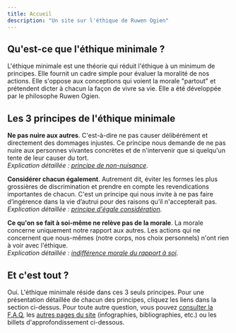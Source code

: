 ```yaml
---
title: Accueil
description: "Un site sur l'éthique de Ruwen Ogien"
---
```


## Qu'est-ce que l'éthique minimale ?

<!-- L'éthique minimale est une théorie qui réduit l'éthique à un minimum de principes, tout en s'opposant au moralisme et au paternalisme. Elle défend la liberté pour chacun de de vivre sa vie comme il le veut, sans rendre de compte à une "police morale" qui s'immiscerait partout. Elle a été développée par le philosophe Ruwen Ogien.-->

L'éthique minimale est une théorie qui réduit l'éthique à un minimum de principes. Elle fournit un cadre simple pour évaluer la moralité de nos actions. Elle s'oppose aux conceptions qui voient la morale "partout" et prétendent dicter à chacun la façon de vivre sa vie. Elle a été développée par le philosophe Ruwen Ogien.

## Les 3 principes de l'éthique minimale

**Ne pas nuire aux autres**. C'est-à-dire ne pas causer délibérément et directement des dommages injustes. Ce principe nous demande de ne pas nuire aux personnes vivantes concrètes et de n'intervenir que si quelqu'un tente de leur causer du tort.<br>*Explication détaillée&nbsp;: [principe de non-nuisance](/page/principe-non-nuisance)*.

**Considérer chacun également**. Autrement dit, éviter les formes les plus grossières de discrimination et prendre en compte les revendications importantes de chacun. C'est un principe qui nous invite à ne pas faire d’ingérence dans la vie d’autrui pour des raisons qu’il n'accepterait pas.<br>*Explication détaillée&nbsp;: [principe d'égale considération](/page/egale-consideration-de-chacun)*.

**Ce qu'on se fait à soi-même ne relève pas de la morale**. La morale concerne uniquement notre rapport aux autres. Les actions qui ne concernent que nous-mêmes (notre corps, nos choix personnels) n'ont rien à voir avec l'éthique.<br>*Explication détaillée&nbsp;: [indifférence morale du rapport à soi](/page/indifference-morale-rapport-a-soi)*.

## Et c'est tout ?

Oui. L'éthique minimale réside dans ces 3 seuls principes. Pour une présentation détaillée de chacun des principes, cliquez les liens dans la section ci-dessus. Pour toute autre question, vous pouvez [consulter la F.A.Q](/page/faq/), les [autres pages du site](/page/) (infographies, bibliographies, etc.) ou les billets d'approfondissement ci-dessous.
